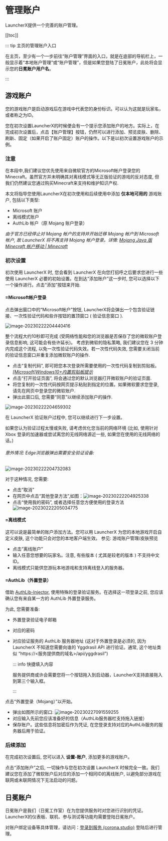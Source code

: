 # 管理账户

LauncherX提供一个完善的账户管理。

[[toc]]

::: tip 主页的管理账户入口

在主页，至少有一个一步前往“账户管理”界面的入口，就是在底部的导航栏上，一般显示着“本地账户管理”或“账户管理”，但是如果您登陆了日冕账户，此处将会显示您的**日冕账户用户名**。

:::

## 游戏账户

您的游戏账户是启动游戏后在游戏中代表您的身份标识。可以认为这就是玩家名，或者称之为ID。

您在初次设置LauncherX的时候便会有一个提示您添加账户的地方。实际上，在完成初次设置后，点击【账户管理】按钮，仍然可以进行添加、预览皮肤、删除、刷新、固定（如果开启了账户固定）账户的操作。以下是以初次设置游戏账户的示例。

### 注意

在本段中,我们建议您优先使用来自微软官方的Microsoft帐户登录您的Minecraft。虽然官方并未明确其对离线模式等无正版验证的游戏的反对态度, 但我们仍然建议您通过购买Minecraft来支持和维护知识产权.

本文将指导您使用LauncherX在初次使用和后续使用中添加 **仅本地可用的** 游戏账户, 包括以下类型:

- Microsoft 账户
- 离线模式账户
- AuthLib 帐户（原 Mojang 账户登录）

*由于官方已经停止对 Mojang 帐户的支持并开始迁移 Mojang 帐户到 Microsoft 帐户, 故 LauncherX 将不再支持 Mojang 帐户登录。详情: [Mojang Java 版 Minecraft 帐户移动 | Minecraft](https://www.minecraft.net/zh-hans/mojang-account-move)*

### 初次设置

初次使用 LauncherX 时, 您会看到 LauncherX 在向您打招呼之后要求您进行一些使用 LauncherX 必要的初始设置。在到达“添加账户”这一步时, 您可以选择以下一个操作进行。点击“添加”按钮来开始.

#### =Microsoft帐户登录

点击弹出窗口中的“Microsoft帐户”按钮, LauncherX将会弹出一个包含验证链接、一次性验证代码和些许按钮的置顶窗口 ( 验证信息窗口 ).

![image-20230222204440416](T:/DevRepos/CSKB_Hosting-master/docs/public/img/lxguide/addGameAccount/image-20230222204440416.png)

整个流程大约10秒即可完成 (受网络性能和您的浏览器是否保存了您的微软账户登录信息影响, 这可能会有些许延长)。
考虑到微软的隐私策略, 我们建议您在 3 分钟内完成这个流程, 以免一次性验证代码失效。若一次性代码失效, 您需要关闭当前的验证信息窗口并重复添加微软账户的操作.

- 点击“复制代码”, 即可把您本次登录所需要使用的一次性代码复制到剪贴板。*[[Microsoft]Windows10+内置剪贴板提示](https://support.microsoft.com/zh-cn/windows/%E5%89%AA%E8%B4%B4%E6%9D%BFwindows-c436501e-985d-1c8d-97ea-fe46ddf338c6)*
- 点击“打开验证页面”, 将会通过您的默认浏览器打开微软账户的验证页面.
- 将您复制的一次性代码按网页提示粘贴到指定的位置。如果微软要求您登录, 请先在网页中登录您的微软账户.
- 弹出此窗口后, 您需要“同意”以继续添加账户的操作.

![image-20230222204659302](T:/DevRepos/CSKB_Hosting-master/docs/public/img/lxguide/addGameAccount/image-20230222204659302.png)

在 LauncherX 验证账户过程中, 您可以继续进行下一步设置。

如果您认为验证过程太慢或失败, 请考虑优化您当前的网络环境 (比如, 使用针对 Xbox 登录的加速器或尝试离您的无线网络源近一些, 如果您在使用的无线网络的话。) 

###### 意外情况: Edge浏览器弹出需要安全验证设备:

![image-20230222204732083](T:/DevRepos/CSKB_Hosting-master/docs/public/img/lxguide/addGameAccount/image-20230222204732083.png)

对于这种情况, 您需要:

  - 点击“取消”
  - 在网页中点击“其他登录方法”,如图：![image-20230222204925338](T:/DevRepos/CSKB_Hosting-master/docs/public/img/lxguide/addGameAccount/image-20230222204925338.png)
  - 点击“使用我的密码”, 或者选择任意您方便使用的登录方法 ![image-20230222205034775](T:/DevRepos/CSKB_Hosting-master/docs/public/img/lxguide/addGameAccount/image-20230222205034775.png)

#### =离线模式

这可以说是最简单的账户添加方法。您可以用 LauncherX 为您的本地游戏开启自定义皮肤, 这个功能只会对您的本地客户端生效。 参见: 游戏账户管理/皮肤预览

- 点击“离线账户”
- 输入任意您想要的玩家名。注意, 有些版本 ( 尤其是较老的版本 ) 不支持中文 ID。
- 离线模式只能供您游玩本地游戏和支持离线登入的服务器。

#### =AuthLib（外置登录）

借助 [AuthLib-Injector](https://github.com/yushijinhun/authlib-injector), 使用特殊的登录验证服务。在选择这一项登录之前, 您应该确认您有来自某一方的 AuthLib 外置登录服务。

为此, 您需要准备:

- 外置登录验证电子邮箱

- 对应的密码

- 对应验证服务的 AuthLib 服务器地址 (这对于外置登录是必须的, 因为 LauncherX 不知道您需要向谁的 Yggdrasil API 进行验证。通常, 这个地址类似 “https://<服务提供商的域名>/api/yggdrasil”)     

  ::: info 快捷填入内容

  服务提供商或许会需要您将一个按钮拖入到启动器，LauncherX支持直接拖入到第三个输入框。 

  :::

点击“外置登录（Mojang）”以开始。

- 弹出如图所示的窗口:   ![image-20230227091559255](T:/DevRepos/CSKB_Hosting-master/docs/public/img/lxguide/addGameAccount/image-20230227091559255.png)
- 对应输入先前您应该准备好的信息（AuthLib服务器栏支持拖入链接）
- 保存账户。这些信息将加密后作为凭证, 在您登录支持对应的AuthLib服务的服务器后用于验证。

### 后续添加

在完成初次设置后, 您可以进入 **设置-账户**, 添加更多的游戏账户。

点击“添加账户”之后, 一切操作与您在初次设置 LauncherX 时候完全一致。我们建议您在添加了微软账户后对应的添加一个相同ID的离线账户, 以避免部分游戏在联网或未联网情况下无法启动的问题。

## 日冕账户

日冕账户是我们（日冕工作室）在为您提供服务时对您进行识别的凭证。LauncherX的仪表板、联机、参与测试等功能均需要登陆日冕账户。

对账户绑定设备等具体管理，请访问：[登录到服务 (corona.studio)](https://corona.studio/auth/login) 登陆后进行管理。
